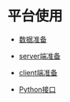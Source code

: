 # 平台使用



   * [数据准备](./section1.md)

   * [server端准备](./section2.md)

   * [client端准备](./section3.md)

   * [Python接口](./section4.md)

